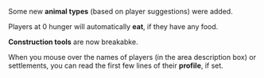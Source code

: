 Some new <b>animal types</b> (based on player suggestions) were added.

Players at 0 hunger will automatically <b>eat</b>, if they have any food.

<b>Construction tools</b> are now breakabke.

When you mouse over the names of players (in the area description box) or settlements, you can read the first few lines of their <b>profile</b>, if set.

